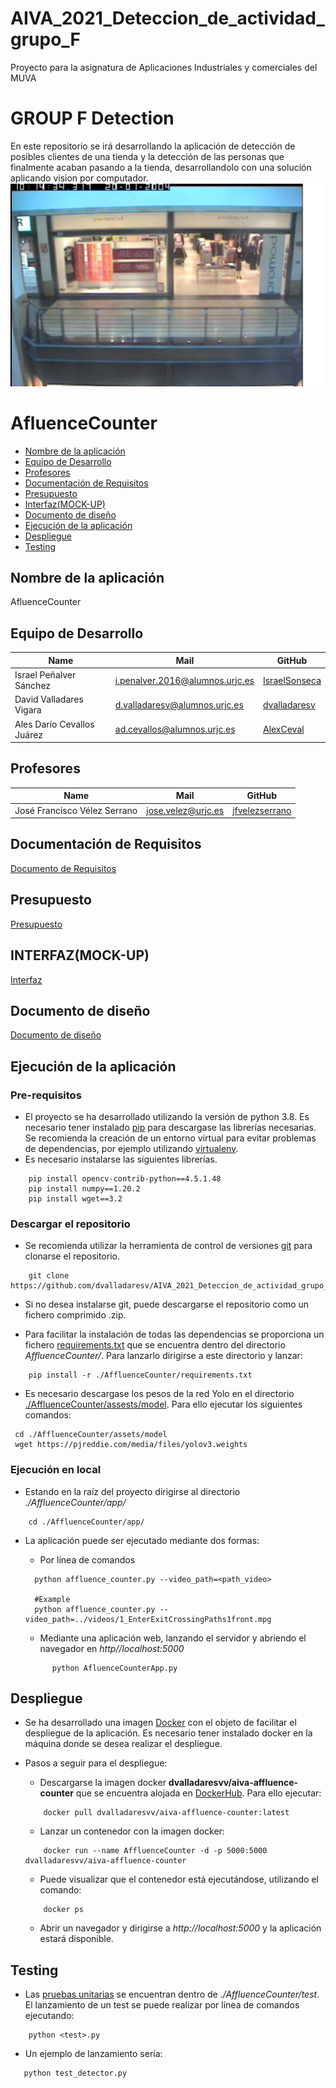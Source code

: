 # AIVA_2021_Deteccion_de_actividad_grupo_F
Proyecto para la asignatura de Aplicaciones Industriales y comerciales del MUVA



#  GROUP F Detection
En este repositorio se irá desarrollando la aplicación de detección de posibles clientes de una tienda y la detección de las personas que finalmente acaban pasando a la tienda, desarrollandolo con una solución aplicando vision por computador.
<img src="./images/CAPTURA.png">
 
 
# AfluenceCounter
 - [Nombre de la aplicación](#Nombre-de-la-aplicación)
 - [Equipo de Desarrollo](#Equipo-de-Desarrollo)
 - [Profesores](#Profesores)
 - [Documentación de Requisitos](#Documentación-de-Requisitos)
 - [Presupuesto](#Presupuesto)
 - [Interfaz(MOCK-UP)](#Interfaz(MOCK-UP))
 - [Documento de diseño](#Documeto-de-diseño)
 - [Ejecución de la aplicación](#Ejecución-de-la-aplicación)
 - [Despliegue](#Despliegue)  
 - [Testing](#Testing)






## Nombre de la aplicación ##
AfluenceCounter

## Equipo de Desarrollo ##
| Name | Mail | GitHub |
| ---- | ---- | ------ |
| Israel Peñalver Sánchez | i.penalver.2016@alumnos.urjc.es | [IsraelSonseca](https://github.com/IsraelSonseca) |
| David Valladares Vigara |	d.valladaresv@alumnos.urjc.es |	[dvalladaresv](https://github.com/dvalladaresv) |
| Ales Darío Cevallos Juárez |	ad.cevallos@alumnos.urjc.es |	[AlexCeval](https://github.com/AlexCeval) |

## Profesores ##
| Name | Mail | GitHub |
| ---- | ---- | ------ |
| José Francisco Vélez Serrano | jose.velez@urjc.es | [jfvelezserrano](https://github.com/jfvelezserrano) |


## Documentación de Requisitos ##
[Documento de Requisitos](./docs/RequisitosDRS.pdf)

## Presupuesto ##
[Presupuesto](./docs/Presupuesto.pdf)

## INTERFAZ(MOCK-UP) ##
[Interfaz](./docs/mockup.pdf)

## Documento de diseño ##
[Documento de diseño](./docs/documento_de_diseño.pdf)

## Ejecución de la aplicación ##  

### Pre-requisitos    
- El proyecto se ha desarrollado utilizando la versión de python 3.8. Es necesario tener instalado [pip](https://pypi.org/project/pip/) para descargase las librerías necesarias. Se recomienda la creación de un entorno virtual para evitar problemas de dependencias, por ejemplo utilizando [virtualenv](https://virtualenv.pypa.io/en/latest/).   
- Es necesario instalarse las siguientes librerías.   
~~~
    pip install opencv-contrib-python==4.5.1.48
    pip install numpy==1.20.2
    pip install wget==3.2
~~~ 

### Descargar el repositorio
- Se recomienda utilizar la herramienta de control de versiones [git](https://git-scm.com/) para clonarse el repositorio.  
~~~
    git clone https://github.com/dvalladaresv/AIVA_2021_Deteccion_de_actividad_grupo_F.git
~~~   
- Si no desea instalarse git, puede descargarse el repositorio como un fichero comprimido .zip. 


- Para facilitar la instalación de todas las dependencias se proporciona un fichero [requirements.txt](./AffluenceCounter/requirements.txt) que se encuentra dentro del directorio *AffluenceCounter/*. Para lanzarlo dirigirse a este directorio y lanzar:
~~~
    pip install -r ./AffluenceCounter/requirements.txt
~~~
- Es necesario descargase los pesos de la red Yolo en el directorio [./AffluenceCounter/assests/model](./AffluenceCounter/assests/model). Para ello ejecutar los siguientes comandos:
~~~ 
 cd ./AffluenceCounter/assets/model 
 wget https://pjreddie.com/media/files/yolov3.weights
~~~ 


### Ejecución en local

- Estando en la raíz del proyecto dirigirse al directorio *./AffluenceCounter/app/*   
~~~
    cd ./AffluenceCounter/app/
~~~

- La aplicación puede ser ejecutado mediante dos formas:
  
  - Por línea de comandos
  ~~~
    python affluence_counter.py --video_path=<path_video>  
  
    #Example
    python affluence_counter.py --video_path=../videos/1_EnterExitCrossingPaths1front.mpg
  ~~~   
  
  - Mediante una aplicación web, lanzando el servidor y abriendo el navegador en *http//localhost:5000*
  ~~~   
        python AfluenceCounterApp.py
  ~~~   

## Despliegue ##

- Se ha desarrollado una imagen [Docker](https://www.docker.com/) con el objeto de facilitar el despliegue de la aplicación. Es necesario tener instalado docker en la máquina donde se desea realizar el despliegue.    

- Pasos a seguir para el despliegue:   
    - Descargarse la imagen docker **dvalladaresvv/aiva-affluence-counter** que se encuentra alojada en [DockerHub](https://hub.docker.com/). Para ello ejecutar:   
    ~~~
        docker pull dvalladaresvv/aiva-affluence-counter:latest
    ~~~   
  
    - Lanzar un contenedor con la imagen docker:   
    ~~~
        docker run --name AffluenceCounter -d -p 5000:5000 dvalladaresvv/aiva-affluence-counter   
    ~~~    
    - Puede visualizar que el contenedor está ejecutándose, utilizando el comando:   
    ~~~
        docker ps
    ~~~  
    - Abrir un navegador y dirigirse a *http://localhost:5000* y la aplicación estará disponible.   

## Testing ##

- Las [pruebas unitarias](./AffluenceCounter/test) se encuentran dentro de *./AffluenceCounter/test*. El lanzamiento de un test se puede realizar por línea de comandos ejecutando:   
~~~
    python <test>.py
~~~ 

- Un ejemplo de lanzamiento sería:
~~~
   python test_detector.py
~~~
    


